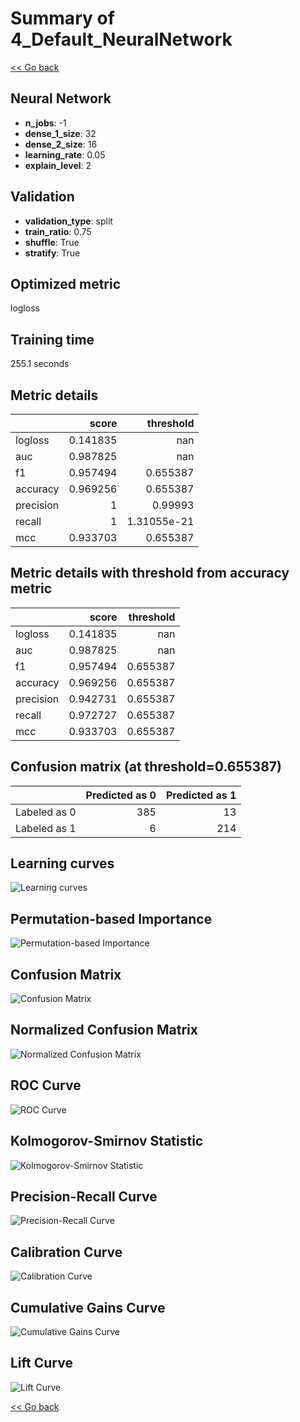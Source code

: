 # Summary of 4_Default_NeuralNetwork

[<< Go back](../README.md)


## Neural Network
- **n_jobs**: -1
- **dense_1_size**: 32
- **dense_2_size**: 16
- **learning_rate**: 0.05
- **explain_level**: 2

## Validation
 - **validation_type**: split
 - **train_ratio**: 0.75
 - **shuffle**: True
 - **stratify**: True

## Optimized metric
logloss

## Training time

255.1 seconds

## Metric details
|           |    score |     threshold |
|:----------|---------:|--------------:|
| logloss   | 0.141835 | nan           |
| auc       | 0.987825 | nan           |
| f1        | 0.957494 |   0.655387    |
| accuracy  | 0.969256 |   0.655387    |
| precision | 1        |   0.99993     |
| recall    | 1        |   1.31055e-21 |
| mcc       | 0.933703 |   0.655387    |


## Metric details with threshold from accuracy metric
|           |    score |   threshold |
|:----------|---------:|------------:|
| logloss   | 0.141835 |  nan        |
| auc       | 0.987825 |  nan        |
| f1        | 0.957494 |    0.655387 |
| accuracy  | 0.969256 |    0.655387 |
| precision | 0.942731 |    0.655387 |
| recall    | 0.972727 |    0.655387 |
| mcc       | 0.933703 |    0.655387 |


## Confusion matrix (at threshold=0.655387)
|              |   Predicted as 0 |   Predicted as 1 |
|:-------------|-----------------:|-----------------:|
| Labeled as 0 |              385 |               13 |
| Labeled as 1 |                6 |              214 |

## Learning curves
![Learning curves](learning_curves.png)

## Permutation-based Importance
![Permutation-based Importance](permutation_importance.png)
## Confusion Matrix

![Confusion Matrix](confusion_matrix.png)


## Normalized Confusion Matrix

![Normalized Confusion Matrix](confusion_matrix_normalized.png)


## ROC Curve

![ROC Curve](roc_curve.png)


## Kolmogorov-Smirnov Statistic

![Kolmogorov-Smirnov Statistic](ks_statistic.png)


## Precision-Recall Curve

![Precision-Recall Curve](precision_recall_curve.png)


## Calibration Curve

![Calibration Curve](calibration_curve_curve.png)


## Cumulative Gains Curve

![Cumulative Gains Curve](cumulative_gains_curve.png)


## Lift Curve

![Lift Curve](lift_curve.png)



[<< Go back](../README.md)
